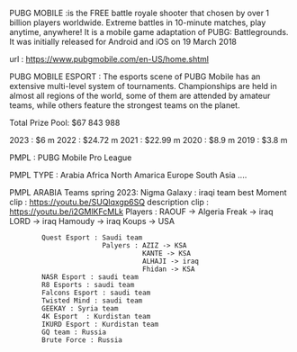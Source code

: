 
PUBG MOBILE :is the FREE battle royale shooter that chosen by over 1 billion players worldwide. Extreme battles in 10-minute matches, play anytime, anywhere!
It is a mobile game adaptation of PUBG: Battlegrounds. It was initially released for Android and iOS on 19 March 2018

url : https://www.pubgmobile.com/en-US/home.shtml

PUBG MOBILE ESPORT : 
The esports scene of PUBG Mobile has an extensive multi-level system of tournaments. Championships are held in almost all regions of the world, some of them are attended by amateur teams, while others feature the strongest teams on the planet.

Total Prize Pool:
$67 843 988

2023 : $6 m
2022 : $24.72 m
2021 : $22.99 m
2020 : $8.9 m
2019 : $3.8 m

PMPL : PUBG Mobile Pro League

PMPL TYPE : Arabia
            Africa
            North Amarica
            Europe
            South Asia
            ....

PMPL ARABIA Teams spring 2023: 
            Nigma Galaxy : iraqi team 
                         best Moment clip : https://youtu.be/SUQlqxgp6SQ
                         description clip : https://youtu.be/i2GMlKFcMLk
                         Players : RAOUF -> Algeria
                                   Freak -> iraq
                                   LORD -> iraq
                                   Hamoudy -> iraq
                                   Koups -> USA

            Quest Esport : Saudi team
                           Palyers : AZIZ -> KSA
                                     KANTE -> KSA
                                     ALHAJI -> iraq
                                     Fhidan -> KSA
            NASR Esport : saudi team
            R8 Esports : saudi team
            Falcons Esport : saudi team
            Twisted Mind : saudi team
            GEEKAY : Syria team
            4K Esport  : Kurdistan team
            IKURD Esport : Kurdistan team
            GQ team : Russia
            Brute Force : Russia
